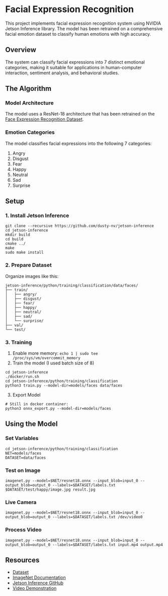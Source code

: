 # Facial Expression Recognition

This project implements facial expression recognition system using NVIDIA Jetson Inference library. The model has been retrained on a comprehensive facial emotion dataset to classify human emotions with high accuracy.

## Overview

The system can classify facial expressions into 7 distinct emotional categories, making it suitable for applications in human-computer interaction, sentiment analysis, and behavioral studies.

## The Algorithm

### Model Architecture

The model uses a ResNet-18 architecture that has been retrained on the [Face Expression Recognition Dataset](https://www.kaggle.com/datasets/jonathanoheix/face-expression-recognition-dataset?resource=download).

### Emotion Categories

The model classifies facial expressions into the following 7 categories:

1. Angry
2. Disgust
3. Fear
4. Happy
5. Neutral
6. Sad
7. Surprise

## Setup

### 1. Install Jetson Inference

```
git clone --recursive https://github.com/dusty-nv/jetson-inference
cd jetson-inference
mkdir build
cd build
cmake ../
make
sudo make install
```

### 2. Prepare Dataset

Organize images like this:
```
jetson-inference/python/training/classification/data/faces/
├── train/
│   ├── angry/
│   ├── disgust/
│   ├── fear/
│   ├── happy/
│   ├── neutral/
│   ├── sad/
│   └── surprise/
├── val/
└── test/

```

### 3. Training

1. Enable more memory: `echo 1 | sudo tee /proc/sys/vm/overcommit_memory`
2. Train the model (I used batch size of 8)
  ```
  cd jetson-inference
  ./docker/run.sh
  cd jetson-inference/python/training/classification
  python3 train.py --model-dir=models/faces data/faces
  ```
3. Export Model
  ```
  # Still in docker container:
  python3 onnx_export.py --model-dir=models/faces
  ```

## Using the Model

### Set Variables
```
cd jetson-inference/python/training/classification
NET=models/faces
DATASET=data/faces
```

### Test on Image
```
imagenet.py --model=$NET/resnet18.onnx --input_blob=input_0 --output_blob=output_0 --labels=$DATASET/labels.txt $DATASET/test/happy/image.jpg result.jpg
```

### Live Camera
```
imagenet.py --model=$NET/resnet18.onnx --input_blob=input_0 --output_blob=output_0 --labels=$DATASET/labels.txt /dev/video0
```

### Process Video
```
imagenet.py --model=$NET/resnet18.onnx --input_blob=input_0 --output_blob=output_0 --labels=$DATASET/labels.txt input.mp4 output.mp4
```

## Resources
* [Dataset](https://www.kaggle.com/datasets/jonathanoheix/face-expression-recognition-dataset?resource=download)
* [ImageNet Documentation](https://github.com/dusty-nv/jetson-inference/blob/master/docs/imagenet-console-2.md)
* [Jetson Inference GitHub](https://github.com/dusty-nv/jetson-inference)
* [Video Demonstration](link)
